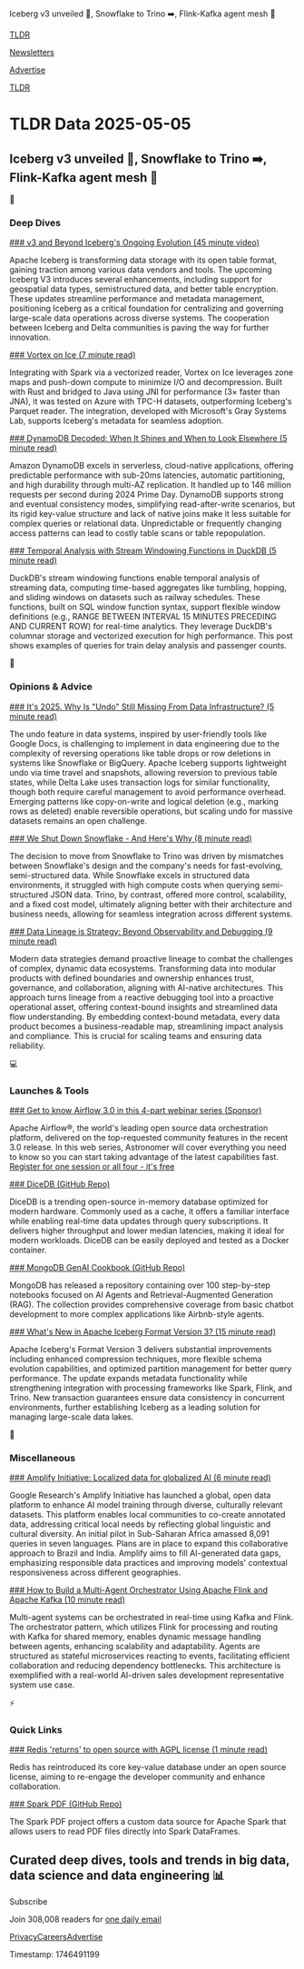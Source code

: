 Iceberg v3 unveiled 🧊, Snowflake to Trino ➡️, Flink-Kafka agent mesh 🔄

[TLDR](/)

[Newsletters](/newsletters)

[Advertise](https://advertise.tldr.tech/)

[TLDR](/)

# TLDR Data 2025-05-05

## Iceberg v3 unveiled 🧊, Snowflake to Trino ➡️, Flink-Kafka agent mesh 🔄

📱

### Deep Dives

[### v3 and Beyond Iceberg's Ongoing Evolution (45 minute video)](https://www.youtube.com/watch?v=3N2KEUs7224&amp;utm_source=tldrdata)

Apache Iceberg is transforming data storage with its open table format, gaining traction among various data vendors and tools. The upcoming Iceberg V3 introduces several enhancements, including support for geospatial data types, semistructured data, and better table encryption. These updates streamline performance and metadata management, positioning Iceberg as a critical foundation for centralizing and governing large-scale data operations across diverse systems. The cooperation between Iceberg and Delta communities is paving the way for further innovation.

[### Vortex on Ice (7 minute read)](https://spiraldb.com/post/vortex-on-ice?utm_source=tldrdata)

Integrating with Spark via a vectorized reader, Vortex on Ice leverages zone maps and push-down compute to minimize I/O and decompression. Built with Rust and bridged to Java using JNI for performance (3× faster than JNA), it was tested on Azure with TPC-H datasets, outperforming Iceberg's Parquet reader. The integration, developed with Microsoft's Gray Systems Lab, supports Iceberg's metadata for seamless adoption.

[### DynamoDB Decoded: When It Shines and When to Look Elsewhere (5 minute read)](https://itnext.io/dynamodb-decoded-when-it-shines-and-when-to-look-elsewhere-608eea0ad1d5?utm_source=tldrdata)

Amazon DynamoDB excels in serverless, cloud-native applications, offering predictable performance with sub-20ms latencies, automatic partitioning, and high durability through multi-AZ replication. It handled up to 146 million requests per second during 2024 Prime Day. DynamoDB supports strong and eventual consistency modes, simplifying read-after-write scenarios, but its rigid key-value structure and lack of native joins make it less suitable for complex queries or relational data. Unpredictable or frequently changing access patterns can lead to costly table scans or table repopulation.

[### Temporal Analysis with Stream Windowing Functions in DuckDB (5 minute read)](https://duckdb.org/2025/05/02/stream-windowing-functions.html?utm_source=tldrdata)

DuckDB's stream windowing functions enable temporal analysis of streaming data, computing time-based aggregates like tumbling, hopping, and sliding windows on datasets such as railway schedules. These functions, built on SQL window function syntax, support flexible window definitions (e.g., RANGE BETWEEN INTERVAL 15 MINUTES PRECEDING AND CURRENT ROW) for real-time analytics. They leverage DuckDB's columnar storage and vectorized execution for high performance. This post shows examples of queries for train delay analysis and passenger counts.

🚀

### Opinions & Advice

[### It's 2025. Why Is "Undo" Still Missing From Data Infrastructure? (5 minute read)](https://jennykwan.org/posts/undo-in-data/?utm_source=tldrdata)

The undo feature in data systems, inspired by user-friendly tools like Google Docs, is challenging to implement in data engineering due to the complexity of reversing operations like table drops or row deletions in systems like Snowflake or BigQuery. Apache Iceberg supports lightweight undo via time travel and snapshots, allowing reversion to previous table states, while Delta Lake uses transaction logs for similar functionality, though both require careful management to avoid performance overhead. Emerging patterns like copy-on-write and logical deletion (e.g., marking rows as deleted) enable reversible operations, but scaling undo for massive datasets remains an open challenge.

[### We Shut Down Snowflake - And Here's Why (8 minute read)](https://arturastutkus.substack.com/p/we-shut-down-snowflake-and-heres?utm_source=tldrdata)

The decision to move from Snowflake to Trino was driven by mismatches between Snowflake's design and the company's needs for fast-evolving, semi-structured data. While Snowflake excels in structured data environments, it struggled with high compute costs when querying semi-structured JSON data. Trino, by contrast, offered more control, scalability, and a fixed cost model, ultimately aligning better with their architecture and business needs, allowing for seamless integration across different systems.

[### Data Lineage is Strategy: Beyond Observability and Debugging (9 minute read)](https://moderndata101.substack.com/p/data-lineage-is-strategy-beyond-observability?utm_source=tldrdata)

Modern data strategies demand proactive lineage to combat the challenges of complex, dynamic data ecosystems. Transforming data into modular products with defined boundaries and ownership enhances trust, governance, and collaboration, aligning with AI-native architectures. This approach turns lineage from a reactive debugging tool into a proactive operational asset, offering context-bound insights and streamlined data flow understanding. By embedding context-bound metadata, every data product becomes a business-readable map, streamlining impact analysis and compliance. This is crucial for scaling teams and ensuring data reliability.

💻

### Launches & Tools

[### Get to know Airflow 3.0 in this 4-part webinar series (Sponsor)](https://www.astronomer.io/airflow/webinars/?utm_source=tldr-data&amp;utm_medium=paidmedia&amp;utm_campaign=webinar-af3-series-25)

Apache Airflow®, the world's leading open source data orchestration platform, delivered on the top-requested community features in the recent 3.0 release. In this web series, Astronomer will cover everything you need to know so you can start taking advantage of the latest capabilities fast. [Register for one session or all four - it's free](https://www.astronomer.io/airflow/webinars/?utm_source=tldr-data&utm_medium=paidmedia&utm_campaign=webinar-af3-series-25)

[### DiceDB (GitHub Repo)](https://github.com/DiceDB/dice?utm_source=tldrdata)

DiceDB is a trending open-source in-memory database optimized for modern hardware. Commonly used as a cache, it offers a familiar interface while enabling real-time data updates through query subscriptions. It delivers higher throughput and lower median latencies, making it ideal for modern workloads. DiceDB can be easily deployed and tested as a Docker container.

[### MongoDB GenAI Cookbook (GitHub Repo)](https://github.com/mongodb-developer/GenAI-Showcase?utm_source=tldrdata)

MongoDB has released a repository containing over 100 step-by-step notebooks focused on AI Agents and Retrieval-Augmented Generation (RAG). The collection provides comprehensive coverage from basic chatbot development to more complex applications like Airbnb-style agents.

[### What's New in Apache Iceberg Format Version 3? (15 minute read)](https://www.dremio.com/blog/apache-iceberg-v3/?utm_source=tldrdata)

Apache Iceberg's Format Version 3 delivers substantial improvements including enhanced compression techniques, more flexible schema evolution capabilities, and optimized partition management for better query performance. The update expands metadata functionality while strengthening integration with processing frameworks like Spark, Flink, and Trino. New transaction guarantees ensure data consistency in concurrent environments, further establishing Iceberg as a leading solution for managing large-scale data lakes.

🎁

### Miscellaneous

[### Amplify Initiative: Localized data for globalized AI (6 minute read)](https://research.google/blog/amplify-initiative-localized-data-for-globalized-ai/?utm_source=tldrdata)

Google Research's Amplify Initiative has launched a global, open data platform to enhance AI model training through diverse, culturally relevant datasets. This platform enables local communities to co-create annotated data, addressing critical local needs by reflecting global linguistic and cultural diversity. An initial pilot in Sub-Saharan Africa amassed 8,091 queries in seven languages. Plans are in place to expand this collaborative approach to Brazil and India. Amplify aims to fill AI-generated data gaps, emphasizing responsible data practices and improving models' contextual responsiveness across different geographies.

[### How to Build a Multi-Agent Orchestrator Using Apache Flink and Apache Kafka (10 minute read)](https://www.confluent.io/blog/multi-agent-orchestrator-using-flink-and-kafka/?utm_source=tldrdata)

Multi-agent systems can be orchestrated in real-time using Kafka and Flink. The orchestrator pattern, which utilizes Flink for processing and routing with Kafka for shared memory, enables dynamic message handling between agents, enhancing scalability and adaptability. Agents are structured as stateful microservices reacting to events, facilitating efficient collaboration and reducing dependency bottlenecks. This architecture is exemplified with a real-world AI-driven sales development representative system use case.

⚡️

### Quick Links

[### Redis 'returns' to open source with AGPL license (1 minute read)](https://www.theregister.com/2025/05/01/redis_returns_to_open_source/?utm_source=tldrdata)

Redis has reintroduced its core key-value database under an open source license, aiming to re-engage the developer community and enhance collaboration.

[### Spark PDF (GitHub Repo)](https://github.com/StabRise/spark-pdf?utm_source=tldrdata)

The Spark PDF project offers a custom data source for Apache Spark that allows users to read PDF files directly into Spark DataFrames.

## Curated deep dives, tools and trends in big data, data science and data engineering 📊

Subscribe

Join 308,008 readers for [one daily email](/api/latest/data)

[Privacy](/privacy)[Careers](https://jobs.ashbyhq.com/tldr.tech)[Advertise](/data/advertise)

Timestamp: 1746491199